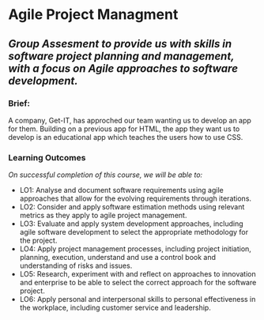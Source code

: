 <h1>Agile Project Managment</h1>
<h2><i>Group Assesment to provide us with skills in software project planning and management, with a focus on Agile approaches to software development.</i></h2>
<h3>Brief:</h3>
<p>A company, Get-IT, has approched our team wanting us to develop an app for them. Building on a previous app for HTML, the app they want us to develop is an educational app which teaches the users how to use CSS.</p>
<h3>Learning Outcomes</h3>
<i>On successful completion of this course, we will be able to:</i>
<ul>
<li>LO1: Analyse and document software requirements using agile approaches that allow for the evolving requirements through iterations. </li>
<li>LO2: Consider and apply software estimation methods using relevant metrics as they apply to agile project management.    </li>
<li>LO3: Evaluate and apply system development approaches, including agile software development to select the appropriate methodology for the project. </li>
<li>LO4: Apply project management processes, including project initiation, planning, execution, understand and use a control book and understanding of risks and issues. </li>
<li>LO5: Research, experiment with and reflect on approaches to innovation and enterprise to be able to select the correct approach for the software project.</li>
<li>LO6: Apply personal and interpersonal skills to personal effectiveness in the workplace, including customer service and leadership.</li>  
</ul>
